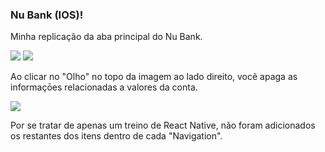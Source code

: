 ### Nu Bank (IOS)!

Minha replicação da aba principal do Nu Bank.

<div >
 <img src="https://media.discordapp.net/attachments/692860921080578152/940278386645946378/Simulator_Screen_Shot_-_iPhone_13_-_2022-02-07_at_13.08.47.png?width=526&height=1138">
 <img src="https://media.discordapp.net/attachments/692860921080578152/940278387392512010/Simulator_Screen_Shot_-_iPhone_13_-_2022-02-07_at_13.08.59.png?width=400&height=900">
</div>

Ao clicar no "Olho" no topo da imagem ao lado direito, você apaga as informaçōes relacionadas a valores da conta.

<div >
  <img src="https://cdn.discordapp.com/attachments/692860921080578152/940278386956316732/Simulator_Screen_Shot_-_iPhone_13_-_2022-02-07_at_13.08.52.png">
</div>

Por se tratar de apenas um treino de React Native, não foram adicionados os restantes dos itens dentro de cada "Navigation". 
